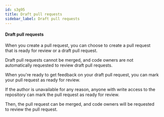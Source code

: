 ```yaml
---
id: s3g95
title: Draft pull requests
sidebar_label: Draft pull requests
---
```


#### Draft pull requests



When you create a pull request, you can choose to create a pull request that is ready for review or a draft pull request.

Draft pull requests cannot be merged, and code owners are not automatically requested to review draft pull requests.



<!-- **For more information about creating a draft pull request, see "Creating a pull request" and "Creating a pull request from a fork."** -->



When you're ready to get feedback on your draft pull request, you can mark your pull request as ready for review.

If the author is unavailable for any reason, anyone with write access to the repository can mark the pull request as ready for review.

Then, the pull request can be merged, and code owners will be requested to review the pull request.
